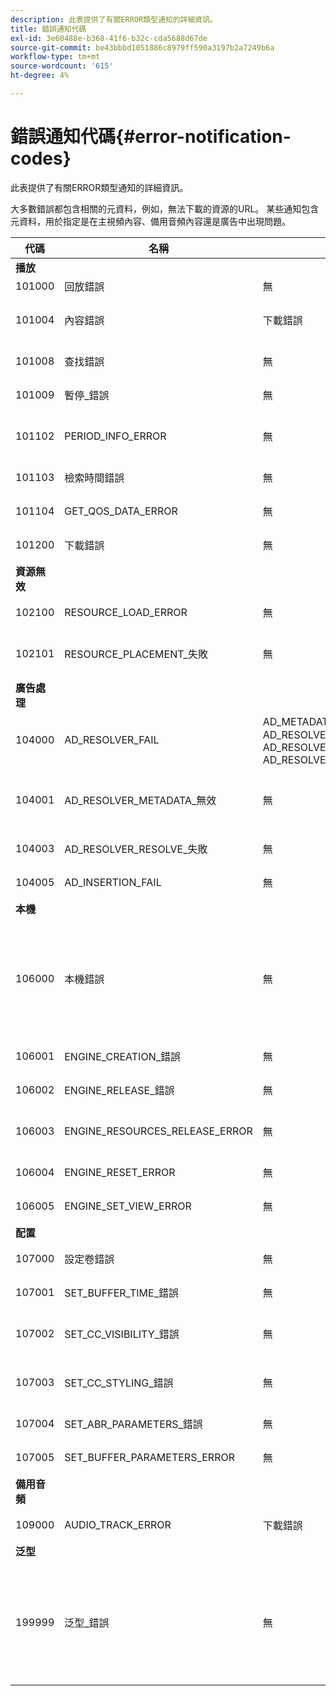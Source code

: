 ```yaml
---
description: 此表提供了有關ERROR類型通知的詳細資訊。
title: 錯誤通知代碼
exl-id: 3e60488e-b368-41f6-b32c-cda5688d67de
source-git-commit: be43bbbd1051886c8979ff590a3197b2a7249b6a
workflow-type: tm+mt
source-wordcount: '615'
ht-degree: 4%

---
```


# 錯誤通知代碼{#error-notification-codes}

此表提供了有關ERROR類型通知的詳細資訊。

<!--<a id="section_D29404228F5E4B818642CBA6A0D39546"></a>-->

大多數錯誤都包含相關的元資料，例如，無法下載的資源的URL。 某些通知包含元資料，用於指定是在主視頻內容、備用音頻內容還是廣告中出現問題。

<table frame="all" colsep="1" rowsep="1" id="table_8B61210A406A45ACBE37FC29729DDE22"> 
 <thead> 
  <tr rowsep="1"> 
   <th colname="1" class="entry"> 代碼 </th> 
   <th colname="2" class="entry"> 名稱 </th> 
   <th colname="3" class="entry"> 內部通知 </th> 
   <th colname="4" class="entry"> 元資料鍵 </th> 
   <th colname="5" class="entry"> 注釋 </th> 
  </tr> 
 </thead>
 <tbody> 
  <tr rowsep="1"> 
   <td colname="1"><b>播放</b> </td> 
   <td colname="2"> </td> 
   <td colname="3"> </td> 
   <td colname="4"> </td> 
   <td colname="5"> </td> 
  </tr> 
  <tr rowsep="1"> 
   <td colname="1"><span class="codeph"> 101000 </span> </td> 
   <td colname="2"><span class="codeph"> 回放錯誤 </span> </td> 
   <td colname="3"> 無 </td> 
   <td colname="4"><span class="codeph"> 說明</span> </td> 
   <td colname="5"> </td> 
  </tr> 
  <tr rowsep="1"> 
   <td colname="1"><span class="codeph"> 101004 </span> </td> 
   <td colname="2"><span class="codeph"> 內容錯誤</span> </td> 
   <td colname="3"><span class="codeph"> 下載錯誤</span> </td> 
   <td colname="4"> </td> 
   <td colname="5"> 下載片段或段（視頻和音頻）時出錯。 </td> 
  </tr> 
  <tr rowsep="1"> 
   <td colname="1"><span class="codeph"> 101008 </span> </td> 
   <td colname="2"><span class="codeph"> 查找錯誤 </span> </td> 
   <td colname="3"> 無 </td> 
   <td colname="4"><span class="codeph"> 本機錯誤代碼 </span><span class="codeph"> 所需_尋道_位置 </span><span class="codeph"> 所需_尋道_週期 </span> </td> 
   <td colname="5"> 執行查找操作時出錯。 </td> 
  </tr> 
  <tr rowsep="1"> 
   <td colname="1"><span class="codeph"> 101009 </span> </td> 
   <td colname="2"><span class="codeph"> 暫停_錯誤 </span> </td> 
   <td colname="3"> 無 </td> 
   <td colname="4"><span class="codeph"> 說明</span> </td> 
   <td colname="5"> 執行暫停操作時出錯。 </td> 
  </tr> 
  <tr rowsep="1"> 
   <td colname="1"><span class="codeph"> 101102 </span> </td> 
   <td colname="2"><span class="codeph"> PERIOD_INFO_ERROR </span> </td> 
   <td colname="3"> 無 </td> 
   <td colname="4"><span class="codeph"> 說明 </span> </td> 
   <td colname="5"> 檢索有關內容期間的資訊時出錯。 </td> 
  </tr> 
  <tr rowsep="1"> 
   <td colname="1"><span class="codeph"> 101103 </span> </td> 
   <td colname="2"><span class="codeph"> 檢索時間錯誤 </span> </td> 
   <td colname="3"> 無 </td> 
   <td colname="4"><span class="codeph"> 說明 </span> </td> 
   <td colname="5"> 嘗試檢索回放位置時出錯。 </td> 
  </tr> 
  <tr rowsep="1"> 
   <td colname="1"><span class="codeph"> 101104 </span> </td> 
   <td colname="2"><span class="codeph"> GET_QOS_DATA_ERROR </span> </td> 
   <td colname="3"> 無 </td> 
   <td colname="4"><span class="codeph"> 說明 </span> </td> 
   <td colname="5"> 嘗試檢索QOS資訊時出錯。 </td> 
  </tr> 
  <tr rowsep="1"> 
   <td colname="1"><span class="codeph"> 101200 </span> </td> 
   <td colname="2"><span class="codeph"> 下載錯誤 </span> </td> 
   <td colname="3"> 無 </td> 
   <td colname="4"><span class="codeph"> URL </span> </td> 
   <td colname="5"> 嘗試下載資料時出錯。 </td> 
  </tr> 
  <tr rowsep="1"> 
   <td colname="1"><b>資源無效</b> </td> 
   <td colname="2"> </td> 
   <td colname="3"> </td> 
   <td colname="4"> </td> 
   <td colname="5"> </td> 
  </tr> 
  <tr rowsep="1"> 
   <td colname="1"><span class="codeph"> 102100 </span> </td> 
   <td colname="2"><span class="codeph"> RESOURCE_LOAD_ERROR </span> </td> 
   <td colname="3"> 無 </td> 
   <td colname="4"><span class="codeph"> 說明 </span><span class="codeph"> 資源 </span> </td> 
   <td colname="5"> 載入資源項時出錯。 </td> 
  </tr> 
  <tr rowsep="1"> 
   <td colname="1"><span class="codeph"> 102101 </span> </td> 
   <td colname="2"><span class="codeph"> RESOURCE_PLACEMENT_失敗 </span> </td> 
   <td colname="3"> 無 </td> 
   <td colname="4"><span class="codeph"> 內容ID </span> </td> 
   <td colname="5"> 將資源放在播放時間線上時出錯。 </td> 
  </tr> 
  <tr rowsep="1"> 
   <td colname="1"><b>廣告處理</b> </td> 
   <td colname="2"> </td> 
   <td colname="3"> </td> 
   <td colname="4"> </td> 
   <td colname="5"> </td> 
  </tr> 
  <tr rowsep="1"> 
   <td colname="1"><span class="codeph"> 104000 </span> </td> 
   <td colname="2"><span class="codeph"> AD_RESOLVER_FAIL </span> </td> 
   <td colname="3"><span class="codeph"> AD_METADATA無效(_I) </span><span class="codeph"> AD_RESOLVER_INITIALIZATION_FAIL </span><span class="codeph"> AD_RESOLVER_RESOLVE_FAIL </span><span class="codeph"> AD_RESOLVER_SERVER_UNREACHABLE </span> </td> 
   <td colname="4"> 無 </td> 
   <td colname="5"> 無 </td> 
  </tr> 
  <tr rowsep="1"> 
   <td colname="1"><span class="codeph"> 104001 </span> </td> 
   <td colname="2"><span class="codeph"> AD_RESOLVER_METADATA_無效 </span> </td> 
   <td colname="3"> <p>無 </p> </td> 
   <td colname="4"><span class="codeph"> 說明</span> </td> 
   <td colname="5"> 由於無效的ad-metadata格式，廣告解析失敗。 </td> 
  </tr> 
  <tr rowsep="1"> 
   <td colname="1"><span class="codeph"> 104003 </span> </td> 
   <td colname="2"><span class="codeph"> AD_RESOLVER_RESOLVE_失敗 </span> </td> 
   <td colname="3"> 無 </td> 
   <td colname="4"><span class="codeph"> 本機錯誤代碼 </span> </td> 
   <td colname="5"> 廣告插件無法解析廣告。 </td> 
  </tr> 
  <tr rowsep="1"> 
   <td colname="1"><span class="codeph"> 104005 </span> </td> 
   <td colname="2"><span class="codeph"> AD_INSERTION_FAIL </span> </td> 
   <td colname="3"> 無 </td> 
   <td colname="4"><span class="codeph"> 建議的_AD_BREAK</span> </td> 
   <td colname="5"> 廣告解析階段失敗。 </td> 
  </tr> 
  <tr rowsep="1"> 
   <td colname="1"><b>本機</b> </td> 
   <td colname="2"> </td> 
   <td colname="3"> </td> 
   <td colname="4"> </td> 
   <td colname="5"> </td> 
  </tr> 
  <tr rowsep="1"> 
   <td colname="1"><span class="codeph"> 106000 </span> </td> 
   <td colname="2"><span class="codeph"> 本機錯誤 </span> </td> 
   <td colname="3"> 無 </td> 
   <td colname="4"> <span class="codeph"> 本機錯誤代碼 </span> <span class="codeph"> 本機錯誤名稱 </span> <span class="codeph"> 說明 </span> <span class="codeph"> 說明</span> <p><b>DRM詳細資訊：</b> </p> <span class="codeph"> DRM_ERROR_STRING</span> <span class="codeph"> NATIVE_SUBERROR_CODE</span> </td> 
   <td colname="5"> <p>低級AVE庫發出錯誤。 </p> <p>請參閱 <a href="../../../tvsdk-1.4-for-android/android-1.4-tvsdk-notification/notification-codes/native-error-summary/android-1.4-native-error-summary.md" format="html" scope="external"> NATIVE_ERROR通知的詳細資訊</a> 的子菜單。 </p> </td> 
  </tr> 
  <tr rowsep="1"> 
   <td colname="1"><span class="codeph"> 106001 </span> </td> 
   <td colname="2"><span class="codeph"> ENGINE_CREATION_錯誤 </span> </td> 
   <td colname="3"> 無 </td> 
   <td colname="4"><span class="codeph"> 說明 </span> </td> 
   <td colname="5"> 實例化AVE低級庫時出錯。 </td> 
  </tr> 
  <tr rowsep="1"> 
   <td colname="1"><span class="codeph"> 106002 </span> </td> 
   <td colname="2"><span class="codeph"> ENGINE_RELEASE_錯誤 </span> </td> 
   <td colname="3"> 無 </td> 
   <td colname="4"><span class="codeph"> 說明 </span> </td> 
   <td colname="5"> 釋放AVE低級庫時出錯。 </td> 
  </tr> 
  <tr rowsep="1"> 
   <td colname="1"><span class="codeph"> 106003 </span> </td> 
   <td colname="2"><span class="codeph"> ENGINE_RESOURCES_RELEASE_ERROR </span> </td> 
   <td colname="3"> 無 </td> 
   <td colname="4"><span class="codeph"> 說明 </span> </td> 
   <td colname="5"> 釋放AVE庫使用的GPU資源時出錯。 </td> 
  </tr> 
  <tr rowsep="1"> 
   <td colname="1"><span class="codeph"> 106004 </span> </td> 
   <td colname="2"><span class="codeph"> ENGINE_RESET_ERROR </span> </td> 
   <td colname="3"> 無 </td> 
   <td colname="4"><span class="codeph"> 說明 </span> </td> 
   <td colname="5"> 重置AVE庫時出錯。 </td> 
  </tr> 
  <tr rowsep="1"> 
   <td colname="1"><span class="codeph"> 106005 </span> </td> 
   <td colname="2"><span class="codeph"> ENGINE_SET_VIEW_ERROR </span> </td> 
   <td colname="3"> 無 </td> 
   <td colname="4"><span class="codeph"> 說明</span> </td> 
   <td colname="5"> 將視圖附加到AVE庫時出錯。 </td> 
  </tr> 
  <tr rowsep="1"> 
   <td colname="1"><b>配置</b> </td> 
   <td colname="2"> </td> 
   <td colname="3"> </td> 
   <td colname="4"> </td> 
   <td colname="5"> </td> 
  </tr> 
  <tr rowsep="1"> 
   <td colname="1"><span class="codeph"> 107000 </span> </td> 
   <td colname="2"><span class="codeph"> 設定卷錯誤 </span> </td> 
   <td colname="3"> 無 </td> 
   <td colname="4"><span class="codeph"> 說明卷 </span> </td> 
   <td colname="5"> 嘗試設定卷級別時出錯。 </td> 
  </tr> 
  <tr rowsep="1"> 
   <td colname="1"><span class="codeph"> 107001 </span> </td> 
   <td colname="2"><span class="codeph"> SET_BUFFER_TIME_錯誤 </span> </td> 
   <td colname="3"> 無 </td> 
   <td colname="4"><span class="codeph"> 說明 </span><span class="codeph"> 播放緩衝時間 </span> </td> 
   <td colname="5"> 嘗試更改緩衝參數時出錯。 </td> 
  </tr> 
  <tr rowsep="1"> 
   <td colname="1"><span class="codeph"> 107002 </span> </td> 
   <td colname="2"><span class="codeph"> SET_CC_VISIBILITY_錯誤 </span> </td> 
   <td colname="3"> 無 </td> 
   <td colname="4"><span class="codeph"> 說明</span> </td> 
   <td colname="5"> 嘗試更改抄送軌道的可見性時出錯。 </td> 
  </tr> 
  <tr rowsep="1"> 
   <td colname="1"><span class="codeph"> 107003 </span> </td> 
   <td colname="2"><span class="codeph"> SET_CC_STYLING_錯誤 </span> </td> 
   <td colname="3"> 無 </td> 
   <td colname="4"><span class="codeph"> 說明</span> </td> 
   <td colname="5"> 嘗試更改抄送軌道的樣式選項時出錯。 </td> 
  </tr> 
  <tr rowsep="1"> 
   <td colname="1"><span class="codeph"> 107004 </span> </td> 
   <td colname="2"><span class="codeph"> SET_ABR_PARAMETERS_錯誤 </span> </td> 
   <td colname="3"> 無 </td> 
   <td colname="4"><span class="codeph"> 說明 </span> </td> 
   <td colname="5"> 嘗試更改ABR控制參數時出錯。 </td> 
  </tr> 
  <tr rowsep="1"> 
   <td colname="1"><span class="codeph"> 107005 </span> </td> 
   <td colname="2"><span class="codeph"> SET_BUFFER_PARAMETERS_ERROR </span> </td> 
   <td colname="3"> 無 </td> 
   <td colname="4"><span class="codeph"> 說明 </span><span class="codeph"> 初始緩衝區時間 </span><span class="codeph"> 播放緩衝時間 </span> </td> 
   <td colname="5"> 嘗試更改緩衝控制參數時出錯。 </td> 
  </tr> 
  <tr rowsep="1"> 
   <td colname="1"><b>備用音頻</b> </td> 
   <td colname="2"> </td> 
   <td colname="3"> </td> 
   <td colname="4"> </td> 
   <td colname="5"> </td> 
  </tr> 
  <tr rowsep="1"> 
   <td colname="1"><span class="codeph"> 109000 </span> </td> 
   <td colname="2"><span class="codeph"> AUDIO_TRACK_ERROR </span> </td> 
   <td colname="3"><span class="codeph"> 下載錯誤 </span> </td> 
   <td colname="4"><span class="codeph"> 音頻軌道名稱 </span><span class="codeph"> AUDIO_TRACK_LANGUAGE </span> </td> 
   <td colname="5"> 發生與音頻軌道相關的錯誤。 </td> 
  </tr> 
  <tr rowsep="1"> 
   <td colname="1"><b>泛型</b> </td> 
   <td colname="2"> </td> 
   <td colname="3"> </td> 
   <td colname="4"> </td> 
   <td colname="5"> </td> 
  </tr> 
  <tr rowsep="0"> 
   <td colname="1"><span class="codeph"> 199999 </span> </td> 
   <td colname="2"><span class="codeph"> 泛型_錯誤</span> </td> 
   <td colname="3"> 無 </td> 
   <td colname="4"> 無 </td> 
   <td colname="5"> 標籤泛型錯誤事件。 不是TVSDK發的。 這只是與TVSDK錯誤事件對應的數字代碼範圍結束的標籤。 </td> 
  </tr> 
 </tbody> 
</table>
